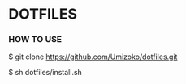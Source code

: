 # DOTFILES

### HOW TO USE

$ git clone https://github.com/Umizoko/dotfiles.git

$ sh dotfiles/install.sh
